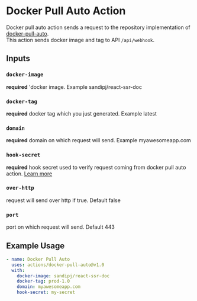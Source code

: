 # Docker Pull Auto Action
Docker pull auto action sends a request to the repository implementation of [docker-pull-auto](https://github.com/codebysandip).  
This action sends docker image and tag to API `/api/webhook`.

## Inputs

### `docker-image`
**required** 'docker image. Example sandipj/react-ssr-doc

### `docker-tag`
**required** docker tag which you just generated. Example latest

### `domain`
**required** domain on which request will send. Example myawesomeapp.com

### `hook-secret`
**required** hook secret used to verify request coming from docker pull auto action. [Learn more](https://codebysandip.github.io/docker-pull-auto/how-to-create-hook-secret.html)

### `over-http`
request will send over http if true. Default false

### `port`
port on which request will send. Default 443


## Example Usage
```yaml
- name: Docker Pull Auto
  uses: actions/docker-pull-auto@v1.0
  with:
    docker-image: sandipj/react-ssr-doc
    docker-tag: prod-1.0
    domain: myawesomeapp.com
    hook-secret: my-secret
```